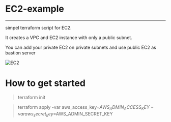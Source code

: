 
# EC2-example
---
 simpel terraform script for EC2.

 It creates a VPC and EC2 instance with only a public subnet.
 
 You can add your private EC2 on private subnets and use public EC2 as bastion server

![EC2](https://user-images.githubusercontent.com/59428479/232494715-df8a6cb8-5f12-405f-9bb0-846453489d0b.png)


# How to get started
> terraform init 

> terraform apply -var aws_access_key=$AWS_ADMIN_ACCESS_KEY -var aws_secret_key=$AWS_ADMIN_SECRET_KEY
